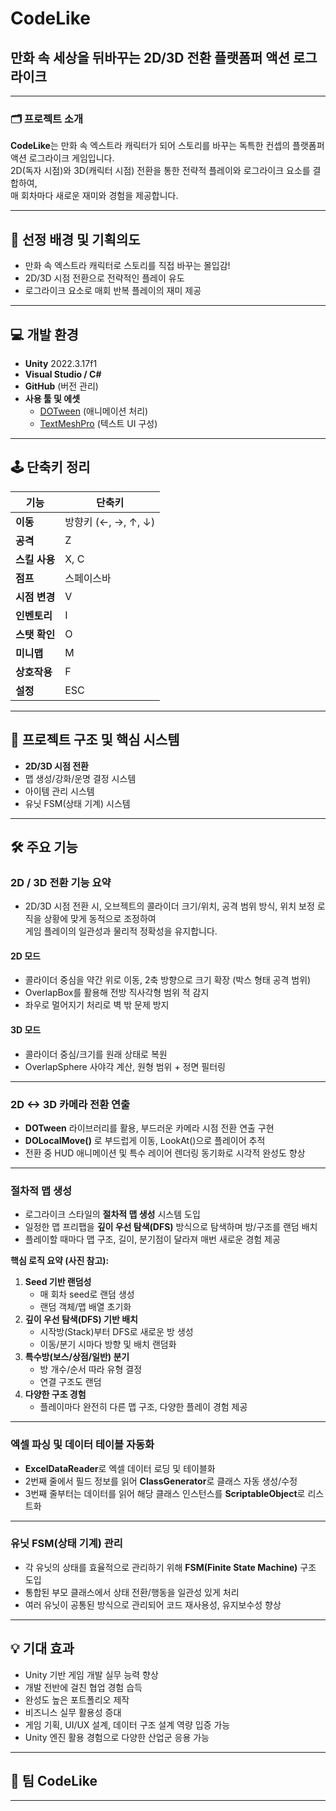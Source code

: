 # CodeLike  
## 만화 속 세상을 뒤바꾸는 2D/3D 전환 플랫폼퍼 액션 로그라이크

---

### 🗂️ 프로젝트 소개

**CodeLike**는 만화 속 엑스트라 캐릭터가 되어 스토리를 바꾸는 독특한 컨셉의 플랫폼퍼 액션 로그라이크 게임입니다.  
2D(독자 시점)와 3D(캐릭터 시점) 전환을 통한 전략적 플레이와 로그라이크 요소를 결합하여,  
매 회차마다 새로운 재미와 경험을 제공합니다.

---

## 🎯 선정 배경 및 기획의도

- 만화 속 엑스트라 캐릭터로 스토리를 직접 바꾸는 몰입감!
- 2D/3D 시점 전환으로 전략적인 플레이 유도
- 로그라이크 요소로 매회 반복 플레이의 재미 제공

---

## 💻 개발 환경

- **Unity** 2022.3.17f1
- **Visual Studio / C#**
- **GitHub** (버전 관리)
- **사용 툴 및 에셋**
  - [DOTween](http://dotween.demigiant.com/) (애니메이션 처리)
  - [TextMeshPro](https://docs.unity3d.com/Packages/com.unity.textmeshpro@4.0/manual/index.html) (텍스트 UI 구성)

---

## 🕹️ 단축키 정리

| 기능         | 단축키                 |
|------------|---------------------|
| **이동**     | 방향키 (←, →, ↑, ↓)   |
| **공격**     | Z                   |
| **스킬 사용** | X, C                |
| **점프**     | 스페이스바           |
| **시점 변경** | V                  |
| **인벤토리** | I                   |
| **스탯 확인** | O                   |
| **미니맵**   | M                   |
| **상호작용** | F                   |
| **설정**     | ESC                 |

---

## 📁 프로젝트 구조 및 핵심 시스템

- **2D/3D 시점 전환**
- 맵 생성/강화/운명 결정 시스템
- 아이템 관리 시스템
- 유닛 FSM(상태 기계) 시스템

---

## 🛠️ 주요 기능

### 2D / 3D 전환 기능 요약

- 2D/3D 시점 전환 시, 오브젝트의 콜라이더 크기/위치, 공격 범위 방식, 위치 보정 로직을 상황에 맞게 동적으로 조정하여  
  게임 플레이의 일관성과 물리적 정확성을 유지합니다.

#### 2D 모드
- 콜라이더 중심을 약간 위로 이동, 2축 방향으로 크기 확장 (박스 형태 공격 범위)
- OverlapBox를 활용해 전방 직사각형 범위 적 감지
- 좌우로 멀어지기 처리로 벽 밖 문제 방지

#### 3D 모드
- 콜라이더 중심/크기를 원래 상태로 복원
- OverlapSphere 사야각 계산, 원형 범위 + 정면 필터링
  
---

### 2D <-> 3D 카메라 전환 연출

- **DOTween** 라이브러리를 활용, 부드러운 카메라 시점 전환 연출 구현
- **DOLocalMove()** 로 부드럽게 이동, LookAt()으로 플레이어 추적
- 전환 중 HUD 애니메이션 및 특수 레이어 렌더링 동기화로 시각적 완성도 향상

---

### 절차적 맵 생성

- 로그라이크 스타일의 **절차적 맵 생성** 시스템 도입  
- 일정한 맵 프리팹을 **깊이 우선 탐색(DFS)** 방식으로 탐색하며 방/구조를 랜덤 배치  
- 플레이할 때마다 맵 구조, 길이, 분기점이 달라져 매번 새로운 경험 제공

**핵심 로직 요약 (사진 참고):**
1. **Seed 기반 랜덤성**
    - 매 회차 seed로 랜덤 생성
    - 랜덤 객체/맵 배열 초기화
2. **깊이 우선 탐색(DFS) 기반 배치**
    - 시작방(Stack)부터 DFS로 새로운 방 생성
    - 이동/분기 시마다 방향 및 배치 랜덤화
3. **특수방(보스/상점/일반) 분기**
    - 방 개수/순서 따라 유형 결정
    - 연결 구조도 랜덤
4. **다양한 구조 경험**
    - 플레이마다 완전히 다른 맵 구조, 다양한 플레이 경험 제공

---

### 엑셀 파싱 및 데이터 테이블 자동화

- **ExcelDataReader**로 엑셀 데이터 로딩 및 테이블화
- 2번째 줄에서 필드 정보를 읽어 **ClassGenerator**로 클래스 자동 생성/수정
- 3번째 줄부터는 데이터를 읽어 해당 클래스 인스턴스를 **ScriptableObject**로 리스트화

---

### 유닛 FSM(상태 기계) 관리

- 각 유닛의 상태를 효율적으로 관리하기 위해 **FSM(Finite State Machine)** 구조 도입
- 통합된 부모 클래스에서 상태 전환/행동을 일관성 있게 처리
- 여러 유닛이 공통된 방식으로 관리되어 코드 재사용성, 유지보수성 향상

---

## 💡 기대 효과

- Unity 기반 게임 개발 실무 능력 향상
- 개발 전반에 걸친 협업 경험 습득
- 완성도 높은 포트폴리오 제작
- 비즈니스 실무 활용성 증대
- 게임 기획, UI/UX 설계, 데이터 구조 설계 역량 입증 가능
- Unity 엔진 활용 경험으로 다양한 산업군 응용 가능

---

## 🙌 팀 CodeLike

---

